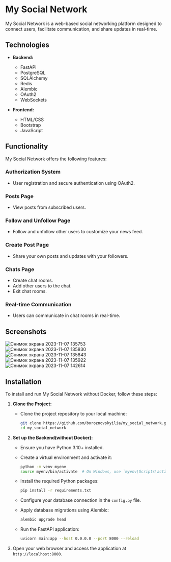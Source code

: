 # My Social Network

My Social Network is a web-based social networking platform designed to connect users, facilitate communication, and share updates in real-time.

## Technologies

- **Backend:**
  - FastAPI
  - PostgreSQL
  - SQLAlchemy
  - Redis
  - Alembic
  - OAuth2
  - WebSockets

- **Frontend:**
  - HTML/CSS
  - Bootstrap
  - JavaScript

## Functionality

My Social Network offers the following features:

### Authorization System

- User registration and secure authentication using OAuth2.

### Posts Page

- View posts from subscribed users.

### Follow and Unfollow Page

- Follow and unfollow other users to customize your news feed.

### Create Post Page

- Share your own posts and updates with your followers.

### Chats Page

- Create chat rooms.
- Add other users to the chat.
- Exit chat rooms.

### Real-time Communication

- Users can communicate in chat rooms in real-time.

## Screenshots

![Снимок экрана 2023-11-07 135753](https://github.com/boroznovskyilia/my_social_network/assets/91383856/19336e73-5506-4145-a5db-1356535f9255)
![Снимок экрана 2023-11-07 135830](https://github.com/boroznovskyilia/my_social_network/assets/91383856/fb9c3cf0-4832-4d2f-918e-9e302d185673)
![Снимок экрана 2023-11-07 135843](https://github.com/boroznovskyilia/my_social_network/assets/91383856/aab11dd3-aa44-4b7b-a134-ba10c5d68034)
![Снимок экрана 2023-11-07 135922](https://github.com/boroznovskyilia/my_social_network/assets/91383856/263e2f11-0e0d-4829-abb3-9fb644ec832c)
![Снимок экрана 2023-11-07 142614](https://github.com/boroznovskyilia/my_social_network/assets/91383856/721f1ac7-85fb-4071-96d1-caedcbe3b0aa)

## Installation

To install and run My Social Network without Docker, follow these steps:

1. **Clone the Project:**

   - Clone the project repository to your local machine:

     ```bash
     git clone https://github.com/boroznovskyilia/my_social_network.git
     cd my_social_network
     ```

2. **Set up the Backend(without Docker):**

   - Ensure you have Python 3.10+ installed.
   - Create a virtual environment and activate it:

     ```bash
     python -m venv myenv
     source myenv/bin/activate  # On Windows, use `myenv\Scripts\activate`
     ```

   - Install the required Python packages:

     ```bash
     pip install -r requirements.txt
     ```

   - Configure your database connection in the `config.py` file.

   - Apply database migrations using Alembic:

     ```bash
     alembic upgrade head
     ```

   - Run the FastAPI application:

     ```bash
     uvicorn main:app --host 0.0.0.0 --port 8000 --reload
     ```
3. Open your web browser and access the application at `http://localhost:8000`.

